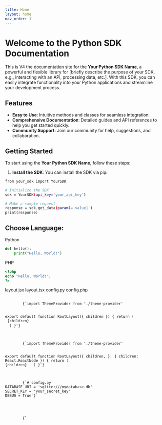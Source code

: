 ```yaml
---
title: Home
layout: home
nav_order: 1
---
```


# Welcome to the Python SDK Documentation

This is V4 the documentation site for the **Your Python SDK Name**, a powerful and flexible library for [briefly describe the purpose of your SDK, e.g., interacting with an API, processing data, etc.]. With this SDK, you can easily integrate functionality into your Python applications and streamline your development process.

## Features

- **Easy to Use**: Intuitive methods and classes for seamless integration.
- **Comprehensive Documentation**: Detailed guides and API references to help you get started quickly.
- **Community Support**: Join our community for help, suggestions, and collaboration.

## Getting Started

To start using the **Your Python SDK Name**, follow these steps:

1. **Install the SDK**:
   You can install the SDK via pip:

```bash
from your_sdk import YourSDK

# Initialize the SDK
sdk = YourSDK(api_key='your_api_key')

# Make a sample request
response = sdk.get_data(param1='value1')
print(response)

```

## Choose Language:
<summary>Python</summary>

```python
def hello():
    print("Hello, World!")
```

<summary>PHP</summary>


```php
<?php
echo "Hello, World!";
?>
```

<Tabs defaultValue="js" className="pt-5 pb-1">
  <TabsList>
    <TabsTrigger value="js">layout.jsx</TabsTrigger>
    <TabsTrigger value="ts">layout.tsx</TabsTrigger>
    <TabsTrigger value="py">config.py</TabsTrigger>
    <TabsTrigger value="php">config.php</TabsTrigger>
  </TabsList>

  <TabsContent value="js">
    <pre>
      <code>
        {`import ThemeProvider from './theme-provider'

export default function RootLayout({ children }) {
  return (
    <html>
      <body className="container">
        <ThemeProvider>{children}</ThemeProvider>
      </body>
    </html>
  )
}`}
      </code>
    </pre>
  </TabsContent>

  <TabsContent value="ts">
    <pre>
      <code>
        {`import ThemeProvider from './theme-provider'

export default function RootLayout({
  children,
}: {
  children: React.ReactNode
}) {
  return (
    <html>
      <body className="container">
        <ThemeProvider>{children}</ThemeProvider>
      </body>
    </html>
  )
}`}
      </code>
    </pre>
  </TabsContent>

  <TabsContent value="py">
    <pre>
      <code>
        {`# config.py
DATABASE_URI = 'sqlite:///mydatabase.db'
SECRET_KEY = 'your_secret_key'
DEBUG = True`}
      </code>
    </pre>
  </TabsContent>

  <TabsContent value="php">
    <pre>
      <code>
        {`<?php
// config.php
define('DATABASE_URI', 'sqlite:///mydatabase.db');
define('SECRET_KEY', 'your_secret_key');
define('DEBUG', true);`}
      </code>
    </pre>
  </TabsContent>
</Tabs>
